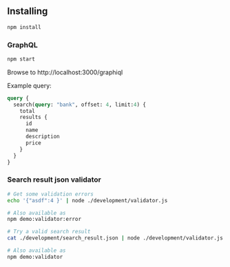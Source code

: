 ## Installing
``` js
npm install
```

### GraphQL
``` js
npm start
```
Browse to http://localhost:3000/graphiql

Example query:
```graphql
query {
  search(query: "bank", offset: 4, limit:4) {
    total
    results {
      id
      name
      description
      price
    }
  }
}
```

### Search result json validator
```sh
# Get some validation errors
echo '{"asdf":4 }' | node ./development/validator.js

# Also available as
npm demo:validator:error

# Try a valid search result
cat ./development/search_result.json | node ./development/validator.js

# Also available as
npm demo:validator

```
